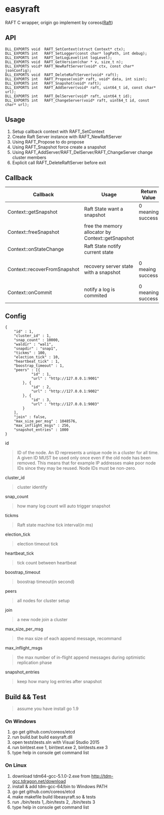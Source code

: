 # easyraft
RAFT C wrapper, origin go implement by coreos([Raft](https://github.com/coreos/etcd/tree/master/raft)) 

## API
```
DLL_EXPORTS void  RAFT_SetContext(struct Context* ctx);
DLL_EXPORTS int   RAFT_SetLogger(const char* logPath, int debug);
DLL_EXPORTS int   RAFT_SetLogLevel(int logLevel);
DLL_EXPORTS void  RAFT_GetVersion(char * v, size_t n);
DLL_EXPORTS void* RAFT_NewRaftServer(void* ctx, const char* jsonConfig);
DLL_EXPORTS void  RAFT_DeleteRaftServer(void* raft);
DLL_EXPORTS int   RAFT_Propose(void* raft, void* data, int size);
DLL_EXPORTS int   RAFT_Snapshot(void* raft);
DLL_EXPORTS int   RAFT_AddServer(void* raft, uint64_t id, const char* url);
DLL_EXPORTS int   RAFT_DelServer(void* raft, uint64_t id);
DLL_EXPORTS int   RAFT_ChangeServer(void* raft, uint64_t id, const char* url);
```
## Usage

1. Setup callback context with RAFT_SetContext
1. Create Raft Server instance with RAFT_NewRaftServer
1. Using RAFT_Propose to do propose
1. Using RAFT_Snapshot force create a snapshot
1. Using RAFT_AddServer/RAFT_DelServer/RAFT_ChangeServer change cluster members
1. Explicit call RAFT_DeleteRaftServer before exit

## Callback
Callback|Usage|Return Value|Comment
--------|-----|------------|------
Context::getSnapshot|Raft State want a snapshot|0 meaning success|
Context::freeSnapshot|free the memory allocator by Context::getSnapshot||
Context::onStateChange|Raft State notify current state||
Context::recoverFromSnapshot|recovery server state with a snapshot|0 meaing success|WARNING: return non-zero will panic
Context::onCommit|notify a log is commited|0 meaning success|

## Config
```
{
	"id" : 1,
	"cluster_id" : 1,
	"snap_count" : 10000,
	"waldir" : "wal1",
	"snapdir" : "snap1",
	"tickms" : 100,
	"election_tick" : 10,
	"heartbeat_tick" : 1,
	"boostrap_timeout" : 1,
	"peers" : [{
			"id" : 1,
			"url" : "http://127.0.0.1:9001"
		}, {
			"id" : 2,
			"url" : "http://127.0.0.1:9002"
		}, {
			"id" : 3,
			"url" : "http://127.0.0.1:9003"
		}
	],
	"join" : false,
	"max_size_per_msg" : 1048576,
	"max_inflight_msgs" : 256,
	"snapshot_entries" : 1000
}
```
id
>ID of the node. An ID represents a unique node in a cluster for all time. A given ID MUST be used only once even if the old node has been removed. This means that for example IP addresses make poor node IDs since they may be reused. Node IDs must be non-zero.

cluster_id
>cluster identify

snap_count
>how many log count will auto trigger snapshot

tickms
>Raft state machine tick interval(in ms) 

election_tick
>election timeout tick

heartbeat_tick
>tick count between heartbeat

boostrap_timeout
>boostrap timeout(in second)

peers
>all nodes for cluster setup

join
>a new node join a cluster

max_size_per_msg
>the max size of each append message, recommand 

max_inflight_msgs
>the max number of in-flight append messages during optimistic replication phase

snapshot_entries
>keep how many log entries after snapshot

## Build && Test
>assume you have install go 1.9
### On Windows
1. go get github.com/coreos/etcd
1. run build.bat build easyraft.dll
1. open tests\tests.sln with Visual Studio 2015
1. run bin\test.exe 1, bin\test.exe 2, bin\tests.exe 3
1. type help in console get command list

### On Linux
1. download tdm64-gcc-5.1.0-2.exe from http://tdm-gcc.tdragon.net/download
1. install & add tdm-gcc-64/bin to Windows PATH
1. go get github.com/coreos/etcd
1. make makefile build libeasyraft.so & tests
1. run ./bin/tests 1,./bin/tests 2, ./bin/tests 3
1. type help in console get command list
